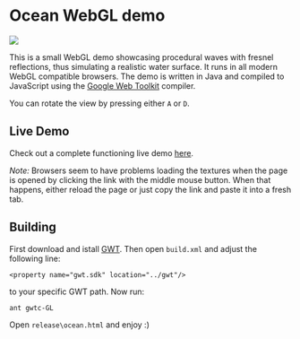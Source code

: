 # Ocean WebGL demo

![](https://raw.github.com/pkamenarsky/ocean/master/screenshot/ocean.jpg)

This is a small WebGL demo showcasing procedural waves with fresnel reflections, thus simulating a realistic water surface. It runs in all modern WebGL compatible browsers. The demo is written in Java and compiled to JavaScript using the [Google Web Toolkit](https://developers.google.com/web-toolkit/) compiler.

You can rotate the view by pressing either `A` or `D`. 

## Live Demo

Check out a complete functioning live demo [here](http://pkamenarsky.github.com/ocean/ocean.html).

*Note:* Browsers seem to have problems loading the textures when the page is opened by clicking the link with the middle mouse button. When that happens, either reload the page or just copy the link and paste it into a fresh tab.

## Building

First download and istall [GWT](https://developers.google.com/web-toolkit/). Then open `build.xml` and adjust the following line:

    <property name="gwt.sdk" location="../gwt"/>

to your specific GWT path. Now run:

    ant gwtc-GL

Open `release\ocean.html` and enjoy :)
